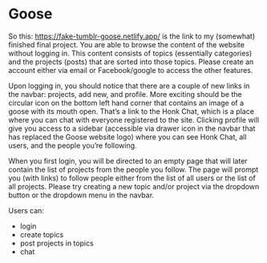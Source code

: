 # Goose

So this: https://fake-tumblr-goose.netlify.app/ is the link to my (somewhat) finished final project. You are able to browse the content of the website without logging in. This content consists of topics (essentially categories) and the projects (posts) that are sorted into those topics. Please create an account either via email or Facebook/google to access the other features.

Upon logging in, you should notice that there are a couple of new links in the navbar: projects, add new, and profile. More exciting should be the circular icon on the bottom left hand corner that contains an image of a goose with its mouth open. That’s a link to the Honk Chat, which is a place where you can chat with everyone registered to the site. Clicking profile will give you access to a sidebar (accessible via drawer icon in the navbar that has replaced the Goose website logo) where you can see Honk Chat, all users, and the people you’re following.

When you first login, you will be directed to an empty page that will later contain the list of projects from the people you follow. The page will prompt you (with links) to follow people either from the list of all users or the list of all projects. Please try creating a new topic and/or project via the dropdown button or the dropdown menu in the navbar.

Users can:

- login
- create topics
- post projects in topics
- chat
